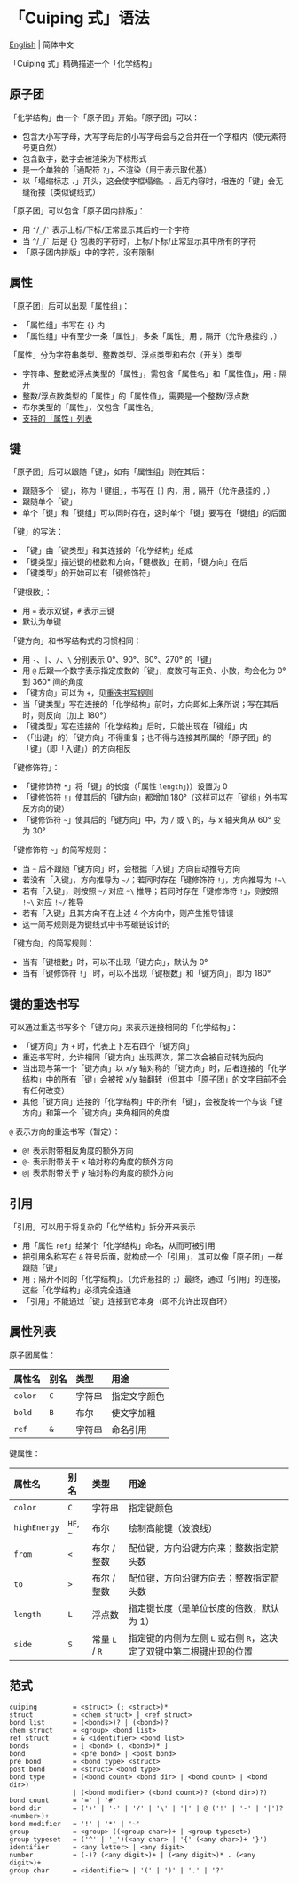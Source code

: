 # 「Cuiping 式」语法

[English](./syntax.md) | 简体中文

「Cuiping 式」精确描述一个「化学结构」

## 原子团

「化学结构」由一个「原子团」开始。「原子团」可以：
- 包含大小写字母，大写字母后的小写字母会与之合并在一个字框内（使元素符号更自然）
- 包含数字，数字会被渲染为下标形式
- 是一个单独的「通配符 `?`」，不渲染（用于表示取代基）
- 以「塌缩标志 `.`」开头，这会使字框塌缩。`.` 后无内容时，相连的「键」会无缝衔接（类似键线式）

「原子团」可以包含「原子团内排版」：
- 用 `^`/`_`/`` ` `` 表示上标/下标/正常显示其后的一个字符
- 当 `^`/`_`/`` ` `` 后是 `{}` 包裹的字符时，上标/下标/正常显示其中所有的字符
- 「原子团内排版」中的字符，没有限制

## 属性

「原子团」后可以出现「属性组」：
- 「属性组」书写在 `{}` 内
- 「属性组」中有至少一条「属性」，多条「属性」用 `,` 隔开（允许悬挂的 `,`）

「属性」分为字符串类型、整数类型、浮点类型和布尔（开关）类型
- 字符串、整数或浮点类型的「属性」，需包含「属性名」和「属性值」，用 `:` 隔开
- 整数/浮点数类型的「属性」的「属性值」，需要是一个整数/浮点数
- 布尔类型的「属性」，仅包含「属性名」
- [支持的「属性」列表](#属性列表)

## 键

「原子团」后可以跟随「键」，如有「属性组」则在其后：
- 跟随多个「键」，称为「键组」，书写在 `[]` 内，用 `,` 隔开（允许悬挂的 `,`）
- 跟随单个「键」
- 单个「键」和「键组」可以同时存在，这时单个「键」要写在「键组」的后面

「键」的写法：
- 「键」由「键类型」和其连接的「化学结构」组成
- 「键类型」描述键的根数和方向，「键根数」在前，「键方向」在后
- 「键类型」的开始可以有「键修饰符」

「键根数」：
- 用 `=` 表示双键，`#` 表示三键 
- 默认为单键

「键方向」和书写结构式的习惯相同：
- 用 `-`、`|`、`/`、`\` 分别表示 0°、90°、60°、270° 的「键」
- 用 `@` 后跟一个数字表示指定度数的「键」，度数可有正负、小数，均会化为 0° 到 360° 间的角度
- 「键方向」可以为 `+`，见[重迭书写规则](#键的重迭书写)
- 当「键类型」写在连接的「化学结构」前时，方向即如上条所说；写在其后时，则反向（加上 180°）
- 「键类型」写在连接的「化学结构」后时，只能出现在「键组」内
- （「出键」的）「键方向」不得重复；也不得与连接其所属的「原子团」的「键」（即「入键」）的方向相反

「键修饰符」：
- 「键修饰符 `*`」将「键」的长度（「属性 `length`」)）设置为 0
- 「键修饰符 `!`」使其后的「键方向」都增加 180°（这样可以在「键组」外书写反方向的键）
- 「键修饰符 `~`」使其后的「键方向」中，为 `/` 或 `\` 的，与 x 轴夹角从 60° 变为 30°

「键修饰符 `~`」的简写规则：
- 当 `~` 后不跟随「键方向」时，会根据「入键」方向自动推导方向
- 若没有「入键」，方向推导为 `~/`；若同时存在「键修饰符 `!`」，方向推导为 `!~\`
- 若有「入键」，则按照 `~/` 对应 `~\` 推导；若同时存在「键修饰符 `!`」，则按照 `!~\` 对应 `!~/` 推导
- 若有「入键」且其方向不在上述 4 个方向中，则产生推导错误
- 这一简写规则是为键线式中书写碳链设计的

「键方向」的简写规则：
- 当有「键根数」时，可以不出现「键方向」，默认为 0°
- 当有「键修饰符 `!`」 时，可以不出现「键根数」和「键方向」，即为 180°

## 键的重迭书写

可以通过重迭书写多个「键方向」来表示连接相同的「化学结构」：
- 「键方向」为 `+` 时，代表上下左右四个「键方向」
- 重迭书写时，允许相同「键方向」出现两次，第二次会被自动转为反向
- 当出现与第一个「键方向」以 x/y 轴对称的「键方向」时，后者连接的「化学结构」中的所有「键」会被按 x/y 轴翻转（但其中「原子团」的文字目前不会有任何改变）
- 其他「键方向」连接的「化学结构」中的所有「键」，会被旋转一个与该「键方向」和第一个「键方向」夹角相同的角度

`@` 表示方向的重迭书写（暂定）：
- `@!` 表示附带相反角度的额外方向
- `@-` 表示附带关于 x 轴对称的角度的额外方向
- `@|` 表示附带关于 y 轴对称的角度的额外方向

## 引用

「引用」可以用于将复杂的「化学结构」拆分开来表示

- 用「属性 `ref`」给某个「化学结构」命名，从而可被引用
- 把引用名称写在 `&` 符号后面，就构成一个「引用」，其可以像「原子团」一样跟随「键」
- 用 `;` 隔开不同的「化学结构」。（允许悬挂的 `;`）最终，通过「引用」的连接，这些「化学结构」必须完全连通
- 「引用」不能通过「键」连接到它本身（即不允许出现自环）

## 属性列表

原子团属性：

| 属性名    | 别名 | 类型   | 用途
| :-------- | :--- | :----- | :---
| `color`   | `C`  | 字符串 | 指定文字颜色
| `bold`    | `B`  | 布尔   | 使文字加粗
| `ref`     | `&`  | 字符串 | 命名引用

键属性：

| 属性名       | 别名      | 类型            | 用途
| :----------- | :-------- | :-------------- | :---
| `color`      | `C`       | 字符串          | 指定键颜色
| `highEnergy` | `HE`, `~` | 布尔            | 绘制高能键（波浪线）
| `from`       | `<`       | 布尔 / 整数     | 配位键，方向沿键方向来；整数指定箭头数
| `to`         | `>`       | 布尔 / 整数     | 配位键，方向沿键方向去；整数指定箭头数
| `length`     | `L`       | 浮点数          | 指定键长度（是单位长度的倍数，默认为 1）
| `side`       | `S`       | 常量 `L` / `R`  | 指定键的内侧为左侧 `L` 或右侧 `R`，这决定了双键中第二根键出现的位置

## 范式

```
cuiping         = <struct> (; <struct>)*
struct          = <chem struct> | <ref struct>
bond list       = (<bonds>)? | (<bond>)?
chem struct     = <group> <bond list>
ref struct      = & <identifier> <bond list>
bonds           = [ <bond> (, <bond>)* ]
bond            = <pre bond> | <post bond>
pre bond        = <bond type> <struct>
post bond       = <struct> <bond type>
bond type       = (<bond count> <bond dir> | <bond count> | <bond dir>)
                | (<bond modifier> (<bond count>)? (<bond dir>)?)
bond count      = '=' | '#'
bond dir        = ('+' | '-' | '/' | '\' | '|' | @ ('!' | '-' | '|')? <number>)+
bond modifier   = '!' | '*' | '~'
group           = <group> ((<group char>)+ | <group typeset>)
group typeset   = ('^' | '_')(<any char> | '{' (<any char>)+ '}')
identifier      = <any letter> | <any digit>
number          = (-)? (<any digit>)+ | (<any digit>)* . (<any digit>)+
group char      = <identifier> | '(' | ')' | '.' | '?'
```
